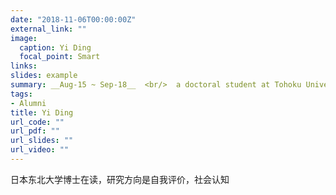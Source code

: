 ```yaml
---
date: "2018-11-06T00:00:00Z"
external_link: ""
image:
  caption: Yi Ding
  focal_point: Smart
links: 
slides: example
summary: __Aug-15 ~ Sep-18__  <br/>  a doctoral student at Tohoku University, study self-evaluation, social cognition
tags:
- Alumni
title: Yi Ding
url_code: ""
url_pdf: ""
url_slides: ""
url_video: ""
---
```

日本东北大学博士在读，研究方向是自我评价，社会认知
